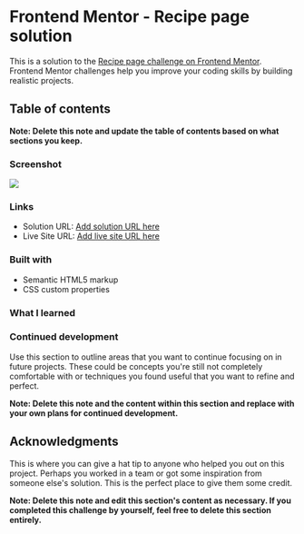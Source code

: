 # Frontend Mentor - Recipe page solution

This is a solution to the [Recipe page challenge on Frontend Mentor](https://www.frontendmentor.io/challenges/recipe-page-KiTsR8QQKm). Frontend Mentor challenges help you improve your coding skills by building realistic projects. 

## Table of contents

**Note: Delete this note and update the table of contents based on what sections you keep.**

### Screenshot

![](./screenshot.jpg)


### Links

- Solution URL: [Add solution URL here]([https://your-solution-url.com](https://github.com/omarattia2/Recipe-page))
- Live Site URL: [Add live site URL here]([https://your-live-site-url.com](https://recipe-page-red-iota.vercel.app/))


### Built with

- Semantic HTML5 markup
- CSS custom properties

### What I learned


### Continued development

Use this section to outline areas that you want to continue focusing on in future projects. These could be concepts you're still not completely comfortable with or techniques you found useful that you want to refine and perfect.

**Note: Delete this note and the content within this section and replace with your own plans for continued development.**

## Acknowledgments

This is where you can give a hat tip to anyone who helped you out on this project. Perhaps you worked in a team or got some inspiration from someone else's solution. This is the perfect place to give them some credit.

**Note: Delete this note and edit this section's content as necessary. If you completed this challenge by yourself, feel free to delete this section entirely.**
